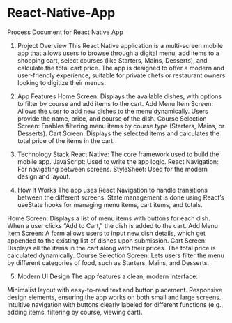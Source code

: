 # React-Native-App

Process Document for React Native App
1. Project Overview
This React Native application is a multi-screen mobile app that allows users to browse through a digital menu, add items to a shopping cart, select courses (like Starters, Mains, Desserts), and calculate the total cart price. The app is designed to offer a modern and user-friendly experience, suitable for private chefs or restaurant owners looking to digitize their menus.

2. App Features
Home Screen: Displays the available dishes, with options to filter by course and add items to the cart.
Add Menu Item Screen: Allows the user to add new dishes to the menu dynamically. Users provide the name, price, and course of the dish.
Course Selection Screen: Enables filtering menu items by course type (Starters, Mains, or Desserts).
Cart Screen: Displays the selected items and calculates the total price of the items in the cart.

3. Technology Stack
React Native: The core framework used to build the mobile app.
JavaScript: Used to write the app logic.
React Navigation: For navigating between screens.
StyleSheet: Used for the modern design and layout.

4. How It Works
The app uses React Navigation to handle transitions between the different screens. State management is done using React’s useState hooks for managing menu items, cart items, and totals.

Home Screen: Displays a list of menu items with buttons for each dish. When a user clicks “Add to Cart,” the dish is added to the cart.
Add Menu Item Screen: A form allows users to input new dish details, which get appended to the existing list of dishes upon submission.
Cart Screen: Displays all the items in the cart along with their prices. The total price is calculated dynamically.
Course Selection Screen: Lets users filter the menu by different categories of food, such as Starters, Mains, and Desserts.

5. Modern UI Design
The app features a clean, modern interface:

Minimalist layout with easy-to-read text and button placement.
Responsive design elements, ensuring the app works on both small and large screens.
Intuitive navigation with buttons clearly labeled for different functions (e.g., adding items, filtering by course, viewing cart).
